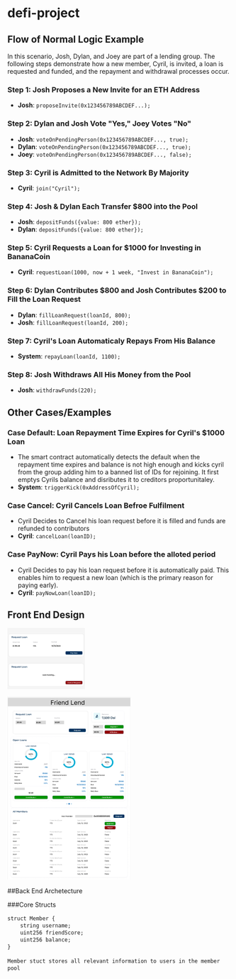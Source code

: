 # defi-project

## Flow of Normal Logic Example

In this scenario, Josh, Dylan, and Joey are part of a lending group. The following steps demonstrate how a new member, Cyril, is invited, a loan is requested and funded, and the repayment and withdrawal processes occur.

### Step 1: Josh Proposes a New Invite for an ETH Address
- **Josh**: `proposeInvite(0x123456789ABCDEF...);`

### Step 2: Dylan and Josh Vote "Yes," Joey Votes "No"
- **Josh**: `voteOnPendingPerson(0x123456789ABCDEF..., true);`
- **Dylan**: `voteOnPendingPerson(0x123456789ABCDEF..., true);`
- **Joey**: `voteOnPendingPerson(0x123456789ABCDEF..., false);`

### Step 3: Cyril is Admitted to the Network By Majority
- **Cyril**: `join("Cyril");`

### Step 4: Josh & Dylan Each Transfer $800 into the Pool
- **Josh**: `depositFunds({value: 800 ether});`
- **Dylan**: `depositFunds({value: 800 ether});`

### Step 5: Cyril Requests a Loan for $1000 for Investing in BananaCoin
- **Cyril**: `requestLoan(1000, now + 1 week, "Invest in BananaCoin");`

### Step 6: Dylan Contributes $800 and Josh Contributes $200 to Fill the Loan Request
- **Dylan**: `fillLoanRequest(loanId, 800);`
- **Josh**: `fillLoanRequest(loanId, 200);`

### Step 7: Cyril's Loan Automaticaly Repays From His Balance
- **System**: `repayLoan(loanId, 1100);`

### Step 8: Josh Withdraws All His Money from the Pool
- **Josh**: `withdrawFunds(220);`


## Other Cases/Examples

### Case Default: Loan Repayment Time Expires for Cyril's $1000 Loan
- The smart contract automatically detects the default when the repayment time expires and balance is not high enough and kicks cyril from the group adding him to a banned list of IDs for rejoining. It first emptys Cyrils balance and disributes it to creditors proportunitaley.
- **System**: `triggerKick(0xAddressOfCyril);`

### Case Cancel: Cyril Cancels Loan Befroe Fulfilment
- Cyril Decides to Cancel his loan request before it is filled and funds are refunded to contributors
- **Cyril**: `cancelLoan(loanID);`

### Case PayNow: Cyril Pays his Loan before the alloted period
- Cyril Decides to pay his loan request before it is automatically paid. This enables him to request a new loan (which is the primary reason for paying early).
- **Cyril**: `payNowLoan(loanID);`

## Front End Design

![Loan Frames](pics/loan_frames.png "Loan Frames Design")

![Main Screen](pics/main.png "Main Screen Design")



##Back End Archetecture

###Core Structs

    struct Member {
        string username; 
        uint256 friendScore;
        uint256 balance;
    }

    Member stuct stores all relevant information to users in the member pool